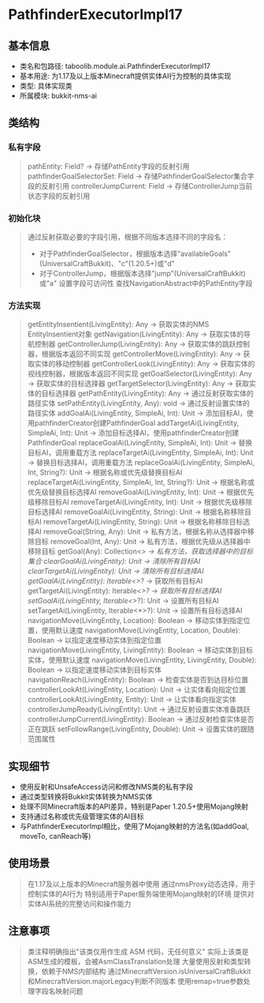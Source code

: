 # PathfinderExecutorImpl17

## 基本信息
- 类名和包路径: taboolib.module.ai.PathfinderExecutorImpl17
- 基本用途: 为1.17及以上版本Minecraft提供实体AI行为控制的具体实现
- 类型: 具体实现类
- 所属模块: bukkit-nms-ai

## 类结构

### 私有字段
> pathEntity: Field? -> 存储PathEntity字段的反射引用
> pathfinderGoalSelectorSet: Field -> 存储PathfinderGoalSelector集合字段的反射引用
> controllerJumpCurrent: Field -> 存储ControllerJump当前状态字段的反射引用

### 初始化块
> 通过反射获取必要的字段引用，根据不同版本选择不同的字段名：
> - 对于PathfinderGoalSelector，根据版本选择"availableGoals"(UniversalCraftBukkit)、"c"(1.20.5+)或"d"
> - 对于ControllerJump，根据版本选择"jump"(UniversalCraftBukkit)或"a"
> 设置字段可访问性
> 查找NavigationAbstract中的PathEntity字段

### 方法实现
> getEntityInsentient(LivingEntity): Any -> 获取实体的NMS EntityInsentient对象
> getNavigation(LivingEntity): Any -> 获取实体的导航控制器
> getControllerJump(LivingEntity): Any -> 获取实体的跳跃控制器，根据版本返回不同实现
> getControllerMove(LivingEntity): Any -> 获取实体的移动控制器
> getControllerLook(LivingEntity): Any -> 获取实体的视线控制器，根据版本返回不同实现
> getGoalSelector(LivingEntity): Any -> 获取实体的目标选择器
> getTargetSelector(LivingEntity): Any -> 获取实体的目标选择器
> getPathEntity(LivingEntity): Any -> 通过反射获取实体的路径实体
> setPathEntity(LivingEntity, Any): void -> 通过反射设置实体的路径实体
> addGoalAi(LivingEntity, SimpleAi, Int): Unit -> 添加目标AI，使用pathfinderCreator创建PathfinderGoal
> addTargetAi(LivingEntity, SimpleAi, Int): Unit -> 添加目标选择AI，使用pathfinderCreator创建PathfinderGoal
> replaceGoalAi(LivingEntity, SimpleAi, Int): Unit -> 替换目标AI，调用重载方法
> replaceTargetAi(LivingEntity, SimpleAi, Int): Unit -> 替换目标选择AI，调用重载方法
> replaceGoalAi(LivingEntity, SimpleAi, Int, String?): Unit -> 根据名称或优先级替换目标AI
> replaceTargetAi(LivingEntity, SimpleAi, Int, String?): Unit -> 根据名称或优先级替换目标选择AI
> removeGoalAi(LivingEntity, Int): Unit -> 根据优先级移除目标AI
> removeTargetAi(LivingEntity, Int): Unit -> 根据优先级移除目标选择AI
> removeGoalAi(LivingEntity, String): Unit -> 根据名称移除目标AI
> removeTargetAi(LivingEntity, String): Unit -> 根据名称移除目标选择AI
> removeGoal(String, Any): Unit -> 私有方法，根据名称从选择器中移除目标
> removeGoal(Int, Any): Unit -> 私有方法，根据优先级从选择器中移除目标
> getGoal(Any): Collection<*> -> 私有方法，获取选择器中的目标集合
> clearGoalAi(LivingEntity): Unit -> 清除所有目标AI
> clearTargetAi(LivingEntity): Unit -> 清除所有目标选择AI
> getGoalAi(LivingEntity): Iterable<*>? -> 获取所有目标AI
> getTargetAi(LivingEntity): Iterable<*>? -> 获取所有目标选择AI
> setGoalAi(LivingEntity, Iterable<*>?): Unit -> 设置所有目标AI
> setTargetAi(LivingEntity, Iterable<*>?): Unit -> 设置所有目标选择AI
> navigationMove(LivingEntity, Location): Boolean -> 移动实体到指定位置，使用默认速度
> navigationMove(LivingEntity, Location, Double): Boolean -> 以指定速度移动实体到指定位置
> navigationMove(LivingEntity, LivingEntity): Boolean -> 移动实体到目标实体，使用默认速度
> navigationMove(LivingEntity, LivingEntity, Double): Boolean -> 以指定速度移动实体到目标实体
> navigationReach(LivingEntity): Boolean -> 检查实体是否到达目标位置
> controllerLookAt(LivingEntity, Location): Unit -> 让实体看向指定位置
> controllerLookAt(LivingEntity, Entity): Unit -> 让实体看向指定实体
> controllerJumpReady(LivingEntity): Unit -> 通过反射设置实体准备跳跃
> controllerJumpCurrent(LivingEntity): Boolean -> 通过反射检查实体是否正在跳跃
> setFollowRange(LivingEntity, Double): Unit -> 设置实体的跟随范围属性

## 实现细节
- 使用反射和UnsafeAccess访问和修改NMS类的私有字段
- 通过类型转换将Bukkit实体转换为NMS实体
- 处理不同Minecraft版本的API差异，特别是Paper 1.20.5+使用Mojang映射
- 支持通过名称或优先级管理实体的AI目标
- 与PathfinderExecutorImpl相比，使用了Mojang映射的方法名(如addGoal, moveTo, canReach等)

## 使用场景
> 在1.17及以上版本的Minecraft服务器中使用
> 通过nmsProxy动态选择，用于控制实体的AI行为
> 特别适用于Paper服务端使用Mojang映射的环境
> 提供对实体AI系统的完整访问和操作能力

## 注意事项
> 类注释明确指出"该类仅用作生成 ASM 代码，无任何意义"
> 实际上该类是ASM生成的模板，会被AsmClassTranslation处理
> 大量使用反射和类型转换，依赖于NMS内部结构
> 通过MinecraftVersion.isUniversalCraftBukkit和MinecraftVersion.majorLegacy判断不同版本
> 使用remap=true参数处理字段名映射问题


